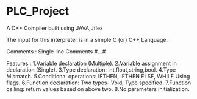 # PLC_Project
A  C++ Compiler built using JAVA,Jflex

The input for this interpreter is in a simple C (or) C++ Language.

Comments : Single line Comments #...#

Features : 1.Variable declaration (Multiple).
2.Variable assignment in declaration (Single).
3.Type declaration: int,float,string,bool.
4.Type Mismatch.
5.Conditional operations: IFTHEN, IFTHEN ELSE, WHILE Using flags.
6.Function declaration: Two types- Void, Type specified.
7.Function calling: return values based on above two.
8.No parameters initialization.
